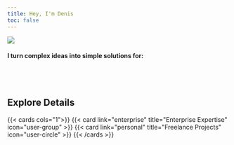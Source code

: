 ```yaml
---
title: Hey, I'm Denis
toc: false
---
```


<style>
table {
    border-collapse: collapse;
}
table, tr, td {
   border: none;
   vertical-align: top;
}
.ss {
  padding-top: 0px  !important;
}

h4 {
  position: relative; /* Чтобы абсолютно позиционированные слайды не выходили за рамки h4 */
}

/* Контейнер для слайдов внутри h4 */
.slide-container {
  position: relative;
  min-height: 1.5em; /* Начальная минимальная высота, будет изменена JavaScript'ом */
  display: block;
  margin-top: 0.5em; /* Отступ от заголовка */
}

span.slide {
  display: none; /* Скрыть все слайды */
  white-space: pre-wrap; /* Сохранять пробелы и переносы */
  position: absolute; /* Абсолютное позиционирование */
  left: 0; /* Привязка к левому краю */
  top: 0; /* Привязка к верхнему краю */
  width: 100%; /* Полная ширина */
}

span.slide::after {
  content: ''; /* Псевдоэлемент для курсора */
  position: absolute;
  bottom: 0;
  width: 2px;
  height: 1em; /* Высота курсора */
  font-size: 1.2em; /* Размер курсора */
  background-color: #1e90ff; /* Цвет курсора */
  animation: blink 0.8s step-end infinite; /* Анимация мерцания */
  transform: translateY(-10%) translateX(5px); /* Слегка приподнять курсор и отодвинуть на 5px вправо */
}

@keyframes blink {
  50% {
    opacity: 0;
  }
}
</style>

![](/images/main.svg)

<h4> I turn complex ideas into simple solutions for: </h4>
<div class="slide-container">
  <span class="slide">— Food-FMCG and Production Sites </span>
  <span class="slide">— Transport and Warehouse Logistics </span>
  <span class="slide">— Retail and E-Commerce </span>
  <span class="slide">— In-house and Outsource IT Teams </span>
  <span class="slide">— Software development </span>
  <span class="slide">— Algorithmic trading </span>
</div>


<!-- <img style="float: left" src="/images/me-2-200.png"> -->
<!-- <table>
  <tr>
    <td>
      <img src="/images/me-2-200.png">
    </td>
    <td class="ss">
      <h5> I turn complex ideas into simple solutions for: 
      <span class="slide">— Production Sites 🏭 🏗️ 🥩 🍪 </span>
      <span class="slide">— Transport and Warehouse Logistics 🚛 🚚 🛫 ⛴️ </span>
      <span class="slide">— Retail 🛒 🏪 🛍️ </span>
      <span class="slide">— In-house and Outsource IT Teams 🧑‍💻👩🏼‍💻😀</span>
      <span class="slide">— Software development 🖥️ 📱 💻 </span>
      <span class="slide">— Algorithmic trading 📊 💰 📈</span>
      </h5>
    </td>
  </tr>
</table> -->

<!-- {{< cards >}}
  {{< card link="https://kislitsyn.me" title="" image="/images/me.png" subtitle="" >}}
  I've been turning complex ideas into simple solutions for 15+ years 🖥️ 🏭 🤖 📊  
{{< /cards >}} -->

<br clear="left"/>

## Explore Details

{{< cards cols="1">}}
  {{< card link="enterprise" title="Enterprise Expertise" icon="user-group" >}}
  {{< card link="personal" title="Freelance Projects" icon="user-circle" >}}
{{< /cards >}}


<script>
document.addEventListener('DOMContentLoaded', function() {
  const slides = document.querySelectorAll('span.slide');
  let currentIndex = 0;
  let typingSpeed = 50; // Скорость появления букв (в миллисекундах)
  let displayInterval = 3000; // Интервал между слайдами (в миллисекундах)

  // Создаем контейнер с фиксированной высотой
  const slideContainer = document.querySelector('.slide-container');
  
  // Найдем максимальную высоту среди всех слайдов
  let maxHeight = 0;
  
  // Сначала отобразим все слайды, чтобы измерить их высоту
  slides.forEach(slide => {
    slide.style.display = 'block';
    slide.style.visibility = 'hidden'; // Делаем их невидимыми, но измеряемыми
    const height = slide.offsetHeight;
    maxHeight = Math.max(maxHeight, height);
    slide.style.display = 'none';
    slide.style.visibility = 'visible';
  });
  
  // Установим минимальную высоту для контейнера слайдов
  slideContainer.style.minHeight = maxHeight + 'px';

  // Функция для имитации ввода текста
  function typeText(slide, text) {
    let i = 0;
    slide.textContent = ''; // Очищаем текущий текст
    slide.style.display = 'block'; // Показываем текущий слайд
    
    const interval = setInterval(() => {
      if (i < text.length) {
        slide.textContent += text[i]; // Добавляем следующий символ
        i++;
      } else {
        clearInterval(interval); // Останавливаем, когда весь текст выведен
        setTimeout(() => {
          slide.style.display = 'none'; // Скрываем слайд через displayInterval
          nextSlide(); // Переходим к следующему слайду
        }, displayInterval);
      }
    }, typingSpeed);
  }

  // Переход к следующему слайду
  function nextSlide() {
    currentIndex = (currentIndex + 1) % slides.length; // Переход на следующий слайд
    const currentSlide = slides[currentIndex];
    typeText(currentSlide, currentSlide.textContent);
  }

  // Инициализация: запускаем первый слайд
  if (slides.length > 0) {
    // Скрываем все слайды по умолчанию
    slides.forEach(slide => {
      slide.style.display = 'none';
    });
    
    // Запускаем анимацию для первого слайда
    const firstSlide = slides[0];
    typeText(firstSlide, firstSlide.textContent);
  }
});
</script>